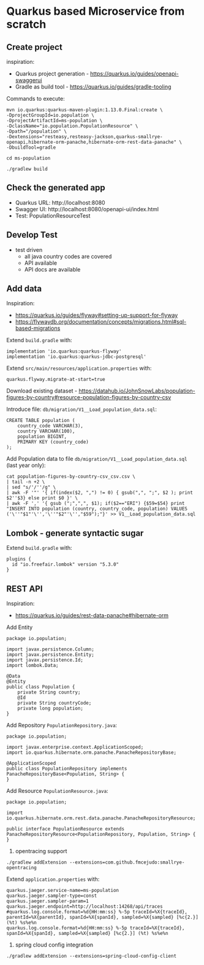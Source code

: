 # Quarkus based Microservice from scratch

## Create project

inspiration:
* Quarkus project generation - https://quarkus.io/guides/openapi-swaggerui
* Gradle as build tool - https://quarkus.io/guides/gradle-tooling

Commands to execute:

```
mvn io.quarkus:quarkus-maven-plugin:1.13.0.Final:create \
-DprojectGroupId=io.population \
-DprojectArtifactId=ms-population \
-DclassName="io.population.PopulationResource" \
-Dpath="/population" \
-Dextensions="resteasy,resteasy-jackson,quarkus-smallrye-openapi,hibernate-orm-panache,hibernate-orm-rest-data-panache" \
-DbuildTool=gradle

cd ms-population

./gradlew build
```

## Check the generated app

* Quarkus URL: http://localhost:8080
* Swagger UI: http://localhost:8080/openapi-ui/index.html
* Test: PopulationResourceTest

## Develop Test


* test driven
    * all java country codes are covered
    * API available
    * API docs are available


## Add data

Inspiration:
* https://quarkus.io/guides/flyway#setting-up-support-for-flyway
* https://flywaydb.org/documentation/concepts/migrations.html#sql-based-migrations

Extend `build.gradle` with:
```
implementation 'io.quarkus:quarkus-flyway'
implementation 'io.quarkus:quarkus-jdbc-postgresql'
```

Extend `src/main/resources/application.properties` with:
```
quarkus.flyway.migrate-at-start=true
```

Download existing dataset - https://datahub.io/JohnSnowLabs/population-figures-by-country#resource-population-figures-by-country-csv

Introduce file: `db/migration/V1__Load_population_data.sql`:
```
CREATE TABLE population (
    country_code VARCHAR(3),
    country VARCHAR(100),
    population BIGINT,
    PRIMARY KEY (country_code)
);

```
Add Population data to file `db/migration/V1__Load_population_data.sql` (last year only):
```
cat population-figures-by-country-csv_csv.csv \
| tail -n +2 \
| sed "s/'/''/g" \
| awk -F '"' '{ if(index($2, ",") != 0) { gsub(",", ";", $2 ); print $2''$3} else print $0 }' \
| awk -F ',' '{ gsub (";",",", $1); if($2=="ERI") {$59=$54} print "INSERT INTO population (country, country_code, population) VALUES ('\''"$1"'\'','\''"$2"'\'',"$59");"}' >> V1__Load_population_data.sql
```

## Lombok - generate syntactic sugar

Extend `build.gradle` with:
```
plugins {
  id "io.freefair.lombok" version "5.3.0"
}
```

## REST API

Inspiration:
* https://quarkus.io/guides/rest-data-panache#hibernate-orm


Add Entity
```
package io.population;

import javax.persistence.Column;
import javax.persistence.Entity;
import javax.persistence.Id;
import lombok.Data;

@Data
@Entity
public class Population {
    private String country;
    @Id
    private String countryCode;
    private long population;
}

```
Add Repository `PopulationRepository.java`:
```
package io.population;

import javax.enterprise.context.ApplicationScoped;
import io.quarkus.hibernate.orm.panache.PanacheRepositoryBase;

@ApplicationScoped
public class PopulationRepository implements PanacheRepositoryBase<Population, String> {
}

```
Add Resource `PopulationResource.java`:

```
package io.population;

import io.quarkus.hibernate.orm.rest.data.panache.PanacheRepositoryResource;

public interface PopulationResource extends PanacheRepositoryResource<PopulationRepository, Population, String> {
}
```

1. opentracing support

```
./gradlew addExtension --extensions=com.github.fmcejudo:smallrye-opentracing
```

Extend `application.properties` with:
```
quarkus.jaeger.service-name=ms-population
quarkus.jaeger.sampler-type=const
quarkus.jaeger.sampler-param=1
quarkus.jaeger.endpoint=http://localhost:14268/api/traces
#quarkus.log.console.format=%d{HH:mm:ss} %-5p traceId=%X{traceId}, parentId=%X{parentId}, spanId=%X{spanId}, sampled=%X{sampled} [%c{2.}] (%t) %s%e%n
quarkus.log.console.format=%d{HH:mm:ss} %-5p traceId=%X{traceId}, spanId=%X{spanId}, sampled=%X{sampled} [%c{2.}] (%t) %s%e%n
```

1. spring cloud config integration

```
./gradlew addExtension --extensions=spring-cloud-config-client

```